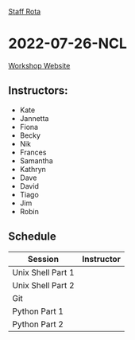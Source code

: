 [Staff Rota](rota.md)

# 2022-07-26-NCL

[Workshop Website](https://github.com/NclRSE-Training/2021-10-25-NCL)

## Instructors:

* Kate
* Jannetta
* Fiona
* Becky
* Nik
* Frances
* Samantha
* Kathryn
* Dave
* David
* Tiago
* Jim
* Robin

## Schedule
|Session|Instructor|
|-|-|
|Unix Shell Part 1|<Instructor>|
|Unix Shell Part 2|<Instructor>|
|Git|<Instructor>|
|Python Part 1|<Instructor>|
|Python Part 2|<Instructor>|

